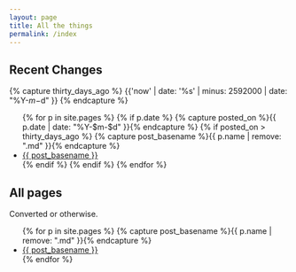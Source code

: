 ```yaml
---
layout: page
title: All the things
permalink: /index
---
```

## Recent Changes

{% capture thirty_days_ago %}
  {{'now' | date: '%s' | minus: 2592000 | date: "%Y-$m-$d" }}
{% endcapture %}
<ul>
{% for p in site.pages %}
  {% if p.date %}
    {% capture posted_on %}{{ p.date | date: "%Y-$m-$d" }}{% endcapture %}
    {% if posted_on > thirty_days_ago %}
    {% capture post_basename %}{{ p.name | remove: ".md" }}{% endcapture %}
      <li>
        <a href="{{ site.url }}{{ site.baseurl }}{{p.url}}">{{ post_basename }}</a>
      </li>
    {% endif %}
  {% endif %}
{% endfor %}
</ul>

## All pages
Converted or otherwise.

<ul>
{% for p in site.pages %}
  {% capture post_basename %}{{ p.name | remove: ".md" }}{% endcapture %}
  <li><a href="{{ site.url }}{{ site.baseurl }}{{p.url}}">{{ post_basename }}</a></li>
{% endfor %}
</ul>
